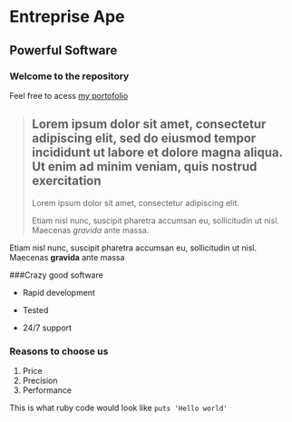 Entreprise Ape
==============

Powerful Software
-----------------

### Welcome to the repository

Feel free to acess [my portofolio](https://google.com)

> ## Lorem ipsum dolor sit amet, consectetur adipiscing elit, sed do eiusmod tempor incididunt ut labore et dolore magna aliqua. Ut enim ad minim veniam, quis nostrud exercitation
>
>Lorem ipsum dolor sit amet, consectetur adipiscing elit.
>
>Etiam nisl nunc, suscipit pharetra accumsan eu, sollicitudin ut nisl. Maecenas *gravida* ante massa.

Etiam nisl nunc, suscipit pharetra accumsan eu, sollicitudin ut nisl. Maecenas **gravida** ante massa

###Crazy good software
* Rapid development
+ Tested
- 24/7 support
### Reasons to choose us

1. Price
2. Precision
3. Performance

This is what ruby code would look like `puts 'Hello world'`
